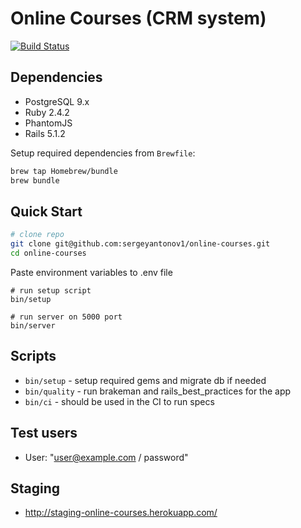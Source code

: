 # Online Courses (CRM system)

[![Build Status](https://semaphoreci.com/api/v1/sergeyantonov1/online-courses/branches/master/badge.svg)](https://semaphoreci.com/sergeyantonov1/online-courses)

## Dependencies

* PostgreSQL 9.х
* Ruby 2.4.2
* PhantomJS
* Rails 5.1.2

Setup required dependencies from `Brewfile`:
```bash
brew tap Homebrew/bundle
brew bundle
```

## Quick Start

```bash
# clone repo
git clone git@github.com:sergeyantonov1/online-courses.git
cd online-courses
```

Paste environment variables to .env file

```
# run setup script
bin/setup

# run server on 5000 port
bin/server
```

## Scripts

* `bin/setup` - setup required gems and migrate db if needed
* `bin/quality` - run brakeman and rails_best_practices for the app
* `bin/ci` - should be used in the CI to run specs

## Test users

  - User: "user@example.com / password"
  
## Staging

* http://staging-online-courses.herokuapp.com/
